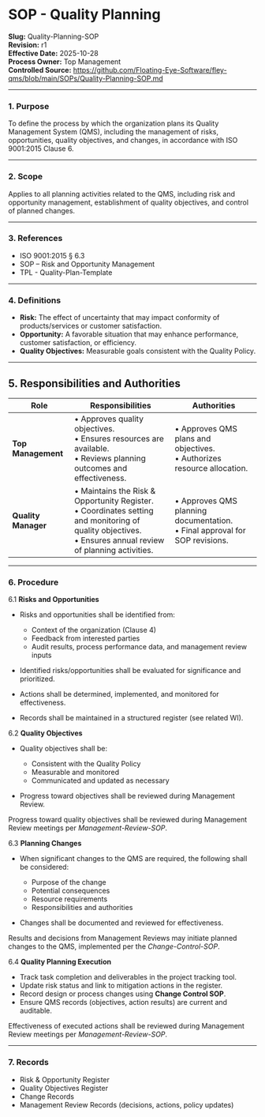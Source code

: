 # **SOP - Quality Planning**

**Slug:** Quality-Planning-SOP  
**Revision:** r1  
**Effective Date:** 2025-10-28  
**Process Owner:** Top Management  
**Controlled Source:** https://github.com/Floating-Eye-Software/fley-qms/blob/main/SOPs/Quality-Planning-SOP.md  

---

### **1. Purpose**

To define the process by which the organization plans its Quality Management System (QMS), including the management of risks, opportunities, quality objectives, and changes, in accordance with ISO 9001:2015 Clause 6.

---

### **2. Scope**

Applies to all planning activities related to the QMS, including risk and opportunity management, establishment of quality objectives, and control of planned changes.

---

### **3. References**

* ISO 9001:2015 § 6.3
* SOP – Risk and Opportunity Management
* TPL - Quality-Plan-Template

---

### **4. Definitions**

* **Risk:** The effect of uncertainty that may impact conformity of products/services or customer satisfaction.
* **Opportunity:** A favorable situation that may enhance performance, customer satisfaction, or efficiency.
* **Quality Objectives:** Measurable goals consistent with the Quality Policy.

---

## **5. Responsibilities and Authorities**

| **Role**            | **Responsibilities**                                                                                                                                           | **Authorities**                                                               |
| ------------------- | -------------------------------------------------------------------------------------------------------------------------------------------------------------- | ----------------------------------------------------------------------------- |
| **Top Management**  | • Approves quality objectives.<br>• Ensures resources are available.<br>• Reviews planning outcomes and effectiveness.                                         | • Approves QMS plans and objectives.<br>• Authorizes resource allocation.     |
| **Quality Manager** | • Maintains the Risk & Opportunity Register.<br>• Coordinates setting and monitoring of quality objectives.<br>• Ensures annual review of planning activities. | • Approves QMS planning documentation.<br>• Final approval for SOP revisions. |

---

### **6. Procedure**

6.1 **Risks and Opportunities**

* Risks and opportunities shall be identified from:

  * Context of the organization (Clause 4)
  * Feedback from interested parties
  * Audit results, process performance data, and management review inputs
* Identified risks/opportunities shall be evaluated for significance and prioritized.
* Actions shall be determined, implemented, and monitored for effectiveness.
* Records shall be maintained in a structured register (see related WI).

6.2 **Quality Objectives**

* Quality objectives shall be:

  * Consistent with the Quality Policy
  * Measurable and monitored
  * Communicated and updated as necessary
* Progress toward objectives shall be reviewed during Management Review.

Progress toward quality objectives shall be reviewed during Management Review meetings per *Management-Review-SOP*.

6.3 **Planning Changes**

* When significant changes to the QMS are required, the following shall be considered:

  * Purpose of the change
  * Potential consequences
  * Resource requirements
  * Responsibilities and authorities
* Changes shall be documented and reviewed for effectiveness.

Results and decisions from Management Reviews may initiate planned changes to the QMS, implemented per the *Change-Control-SOP*.

6.4 **Quality Planning Execution**

* Track task completion and deliverables in the project tracking tool.
* Update risk status and link to mitigation actions in the register.
* Record design or process changes using **Change Control SOP**.
* Ensure QMS records (objectives, action results) are current and auditable.

Effectiveness of executed actions shall be reviewed during Management Review meetings per *Management-Review-SOP*.

---

### **7. Records**

* Risk & Opportunity Register
* Quality Objectives Register
* Change Records
* Management Review Records (decisions, actions, policy updates)
